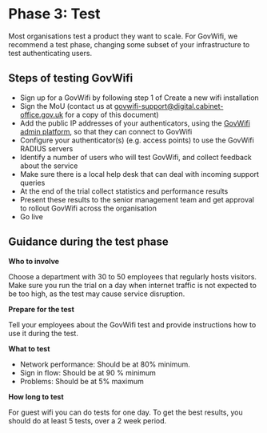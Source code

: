 # Phase 3: Test

Most organisations test a product they want to scale. For GovWifi, we recommend a test phase, changing some subset of your infrastructure to test authenticating users.

## Steps of testing GovWifi

- Sign up for a GovWifi by following step 1 of Create a new wifi installation
- Sign the MoU (contact us at [govwifi-support@digital.cabinet-office.gov.uk](govwifi-support@digital.cabinet-office.gov.uk) for a copy of this document)
- Add the public IP addresses of your authenticators, using the [GovWifi admin platform](https://admin-platform.wifi.service.gov.uk/), so that they can connect to GovWifi
- Configure your authenticator(s) (e.g. access points) to use the GovWifi RADIUS servers
- Identify a number of users who will test GovWifi, and collect feedback about the service
- Make sure there is a local help desk that can deal with incoming support queries
- At the end of the trial collect statistics and performance results
- Present these results to the senior management team and get approval to rollout GovWifi across the organisation
- Go live

## Guidance during the test phase

**Who to involve**

Choose a department with 30 to 50 employees that regularly hosts visitors. Make sure you run the trial on a day when internet traffic is not expected to be too high, as the test may cause service disruption.

**Prepare for the test**

Tell your employees about the GovWifi test and provide instructions how to use it during the test.

**What to test**
- Network performance: Should be at 80% minimum.
- Sign in flow: Should be at 90 % minimum
- Problems: Should be at 5% maximum

**How long to test**

For guest wifi you can do tests for one day. To get the best results, you should do at least 5 tests, over a 2 week period.

<!-- **How to measure**
**What to do next**
## General information
## How to test
## How to measure performance -->
